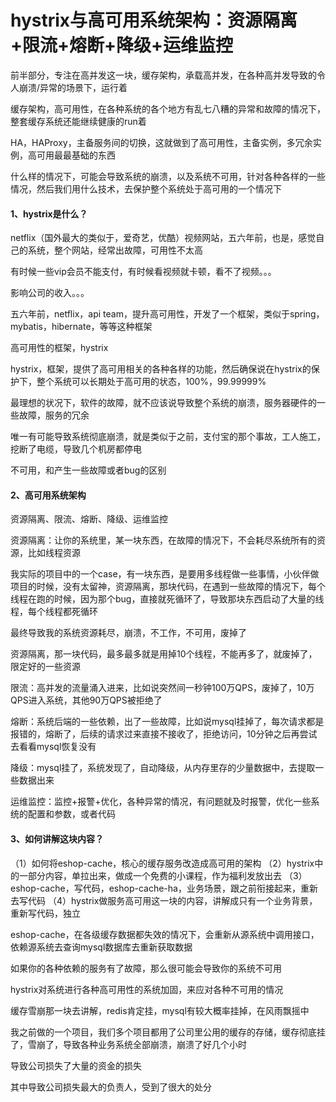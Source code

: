 # hystrix与高可用系统架构：资源隔离+限流+熔断+降级+运维监控



前半部分，专注在高并发这一块，缓存架构，承载高并发，在各种高并发导致的令人崩溃/异常的场景下，运行着

缓存架构，高可用性，在各种系统的各个地方有乱七八糟的异常和故障的情况下，整套缓存系统还能继续健康的run着

HA，HAProxy，主备服务间的切换，这就做到了高可用性，主备实例，多冗余实例，高可用最最基础的东西

什么样的情况下，可能会导致系统的崩溃，以及系统不可用，针对各种各样的一些情况，然后我们用什么技术，去保护整个系统处于高可用的一个情况下

#### 1、hystrix是什么？

netflix（国外最大的类似于，爱奇艺，优酷）视频网站，五六年前，也是，感觉自己的系统，整个网站，经常出故障，可用性不太高

有时候一些vip会员不能支付，有时候看视频就卡顿，看不了视频。。。

影响公司的收入。。。

五六年前，netflix，api team，提升高可用性，开发了一个框架，类似于spring，mybatis，hibernate，等等这种框架

高可用性的框架，hystrix

hystrix，框架，提供了高可用相关的各种各样的功能，然后确保说在hystrix的保护下，整个系统可以长期处于高可用的状态，100%，99.99999%

最理想的状况下，软件的故障，就不应该说导致整个系统的崩溃，服务器硬件的一些故障，服务的冗余

唯一有可能导致系统彻底崩溃，就是类似于之前，支付宝的那个事故，工人施工，挖断了电缆，导致几个机房都停电

不可用，和产生一些故障或者bug的区别

#### 2、高可用系统架构

资源隔离、限流、熔断、降级、运维监控

资源隔离：让你的系统里，某一块东西，在故障的情况下，不会耗尽系统所有的资源，比如线程资源

我实际的项目中的一个case，有一块东西，是要用多线程做一些事情，小伙伴做项目的时候，没有太留神，资源隔离，那块代码，在遇到一些故障的情况下，每个线程在跑的时候，因为那个bug，直接就死循环了，导致那块东西启动了大量的线程，每个线程都死循环

最终导致我的系统资源耗尽，崩溃，不工作，不可用，废掉了

资源隔离，那一块代码，最多最多就是用掉10个线程，不能再多了，就废掉了，限定好的一些资源

限流：高并发的流量涌入进来，比如说突然间一秒钟100万QPS，废掉了，10万QPS进入系统，其他90万QPS被拒绝了

熔断：系统后端的一些依赖，出了一些故障，比如说mysql挂掉了，每次请求都是报错的，熔断了，后续的请求过来直接不接收了，拒绝访问，10分钟之后再尝试去看看mysql恢复没有

降级：mysql挂了，系统发现了，自动降级，从内存里存的少量数据中，去提取一些数据出来

运维监控：监控+报警+优化，各种异常的情况，有问题就及时报警，优化一些系统的配置和参数，或者代码

#### 3、如何讲解这块内容？

（1）如何将eshop-cache，核心的缓存服务改造成高可用的架构
（2）hystrix中的一部分内容，单拉出来，做成一个免费的小课程，作为福利发放出去
（3）eshop-cache，写代码，eshop-cache-ha，业务场景，跟之前衔接起来，重新去写代码
（4）hystrix做服务高可用这一块的内容，讲解成只有一个业务背景，重新写代码，独立


eshop-cache，在各级缓存数据都失效的情况下，会重新从源系统中调用接口，依赖源系统去查询mysql数据库去重新获取数据

如果你的各种依赖的服务有了故障，那么很可能会导致你的系统不可用

hystrix对系统进行各种高可用性的系统加固，来应对各种不可用的情况


缓存雪崩那一块去讲解，redis肯定挂，mysql有较大概率挂掉，在风雨飘摇中

我之前做的一个项目，我们多个项目都用了公司里公用的缓存的存储，缓存彻底挂了，雪崩了，导致各种业务系统全部崩溃，崩溃了好几个小时

导致公司损失了大量的资金的损失

其中导致公司损失最大的负责人，受到了很大的处分









